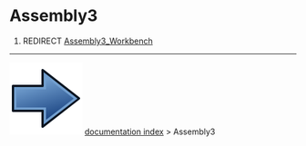 # Assembly3
1.  REDIRECT [Assembly3_Workbench](Assembly3_Workbench.md)



---
![](images/Button_right.svg) [documentation index](../README.md) > Assembly3
